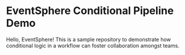# EventSphere Conditional Pipeline Demo
Hello, EventSphere! This is a sample repository to demonstrate how conditional logic in a workflow can foster collaboration amongst teams.
